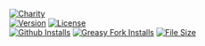 [![Charity](https://github.com/PlaceCharity/Charity/raw/main/assets/readme.png)](https://github.com/PlaceCharity/Charity/releases/latest/download/CharityOverlay.user.js)  
[![Version](https://img.shields.io/github/package-json/v/PlaceCharity/Charity?filename=app%2Fuserscript%2Fpackage.json&style=flat-square&label=Version&color=0284c7)](https://github.com/PlaceCharity/Charity/releases/latest/download/CharityOverlay.user.js)
[![License](https://img.shields.io/badge/dynamic/json?url=https%3A%2F%2Fgithub.com%2FPlaceCharity%2FCharity%2Fraw%2Fmain%2Fapp%2Fuserscript%2Fpackage.json&query=%24.license&style=flat-square&logoColor=white&label=License&color=d97706)](https://github.com/PlaceCharity/Charity/blob/main/app/userscript/LICENSE)  
[![Github Installs](https://img.shields.io/github/downloads/PlaceCharity/Charity/total?style=flat-square&logoColor=white&label=Github%20Installs&color=1e971e)](https://github.com/PlaceCharity/Charity/releases/latest/download/CharityOverlay.user.js)
[![Greasy Fork Installs](https://img.shields.io/greasyfork/dt/497105?style=flat-square&logoColor=white&label=Greasy%20Fork%20Installs&color=1e971e)](https://github.com/PlaceCharity/Charity/releases/latest/download/CharityOverlay.user.js)
[![File Size](<https://img.shields.io/badge/dynamic/json?url=https%3A%2F%2Fapi.github.com%2Frepos%2FPlaceCharity%2FCharity%2Freleases%2Flatest&query=%24.assets%5B%3F(%40.name%3D%3D'CharityOverlay.user.js')%5D.size&suffix=%20bytes&style=flat-square&logoColor=white&label=File%20Size&color=b91c1c>)](https://github.com/PlaceCharity/Charity/releases/latest/download/CharityOverlay.user.js)
